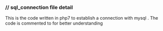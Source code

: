 ### // sql_connection file detail
This is the code written in php7 to establish a connection with mysql . The code is commented to for better understanding


